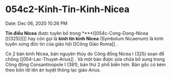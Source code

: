 # 054c2-Kinh-Tin-Kinh-Nicea

Date: Dec 06, 2020 10:26 PM

**Tín điều Nicea** được tuyên bố trong ****[[054c-Cong-Dong-Nicea [[(325)]]]]  hay còn gọi là **kinh tin kính Nicea** (Symbolum Nicaenum) là kinh tuyên xưng đức tin của giáo hội [[Công Giáo Roma]] . 

Có 2 bản kinh Nicea, bản nguyên thủy do Công đồng Nicea I (325) soạn để chống [[054-Lac-Thuyet-Arius]] . Và một bản được sửa chữa bổ sung trong Công đồng Consantinopole I (381), bản thứ 2 phổ biến hơn. Bản gốc có kèm theo bốn lời lên án tuyệt thông lạc giáo Arius.